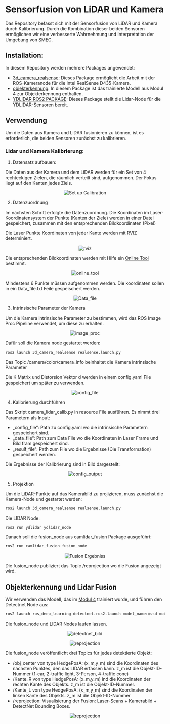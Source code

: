 # Sensorfusion von LiDAR und Kamera

Das Repository befasst sich mit der Sensorfusion von LiDAR und Kamera durch Kalibrierung. Durch die Kombination dieser beiden Sensoren ermöglichen wir eine verbesserte Wahrnehmung und Interpretation der Umgebung von SMEC.

## Installation:
In diesem Repository werden mehrere Packages angewendet:
- [3d_camera_realsense][CAM]: Dieses Package ermöglicht die Arbeit mit der ROS-Kameranode für die Intel RealSense D435-Kamera.
- [objekterkennung][OBJ]: In diesem Package ist das trainierte Modell aus Modul 4 zur Objekterkennung enthalten.
- [YDLIDAR ROS2 PACKAGE][LIDAR]: Dieses Package stellt die Lidar-Node für die YDLIDAR-Sensoren bereit.

[CAM]: <https://git.hs-coburg.de/Autonomous_Driving/3d_camera_realsense>
[OBJ]: <https://git.hs-coburg.de/SMEC/objekterkennung>
[LIDAR]: <https://github.com/yangfuyuan/ydlidar_ros2>

## Verwendung
Um die Daten aus Kamera und LiDAR fusionieren zu können, ist es erforderlich, die beiden Sensoren zunächst zu kalibrieren.

### Lidar und Kamera Kalibrierung:
1. Datensatz aufbauen:

Die Daten aus der Kamera und dem LiDAR werden für ein Set von 4 rechteckigen Zielen, die
räumlich verteilt sind, aufgenommen. Der Fokus liegt auf den Kanten jedes Ziels.

<p align="center">
   <img src="pictures/set_calib.png?raw=true)" alt="Set up Calibration" />
</p>

2. Datenzuordnung

Im nächsten Schritt erfolgte die Datenzuordnung. Die Koordinaten im Laser-
Koordinatensystem der Punkte (Kanten der Ziele) werden in einer Datei gespeichert,
zusammen mit den entsprechenden Bildkoordinaten (Pixel)

Die Laser Punkte Koordinaten von jeder Kante werden mit RVIZ determiniert.

<p align="center">
   <img src="pictures/rviz_daten_erfassen.png?raw=true)" alt="rviz"/>
</p>

Die entsprechenden Bildkoordinaten werden mit Hilfe ein [Online Tool][TOOL] bestimmt.

[TOOL]: <https://pixspy.com/>

<p align="center">
   <img src="pictures/online_tool.png?raw=true)" alt="online_tool"/>
</p>

Mindestens 6 Punkte müssen aufgenommen werden.
Die koordinaten sollen in ein Data_file.txt Feile gespeischert werden.

<p align="center">
   <img src="pictures/Data_file.png?raw=true)" alt="Data_file" />
</p>

3. Intrinsische Parameter der Kamera

Um die Kamera intrinsische Parameter zu bestimmen, wird das ROS Image Proc Pipeline verwendet, um diese zu erhalten.

<p align="center">
   <img src="pictures/image_proc.png?raw=true)" alt="image_proc" />
</p>

Dafür soll die Kamera node gestartet werden:

```sh
ros2 launch 3d_camera_realsense realsense.launch.py
```

Das Topic /camera/color/camera_info beinhaltet die Kamera intrinsische Parameter

Die K Matrix und Distorsion Vektor d werden in einem config.yaml File gespeichert um später zu verwenden.

<p align="center">
   <img src="pictures/config_file.png?raw=true)" alt="config_file" />
</p>


4. Kalibrierung durchführen

Das Skript camera_lidar_calib.py in resource File  ausführen. Es nimmt drei Parametern als Input:
- „config_file“: Path zu config.yaml wo die intrinsische Parametern gespeichert sind.
- „data_file“: Path zum Data File wo die Koordinaten in Laser Frame und Bild fram
gespeichert sind.
- „result_file“: Path zum File wo die Ergebnisse (Die Transformation) gespeichert
werden.

Die Ergebnisse der Kalibrierung sind in Bild dargestellt:

<p align="center">
   <img src="pictures/config_output.png?raw=true)" alt="config_output"/>
</p>


5. Projektion

Um die LiDAR-Punkte auf das Kamerabild zu projizieren, muss zunächst die Kamera-Node und gestartet werden:

```sh
ros2 launch 3d_camera_realsense realsense.launch.py
```
Die LIDAR Node:
```sh
ros2 run ydlidar ydlidar_node
```
Danach soll die fusion_node aus camlidar_fusion Package ausgeführt:
```sh
ros2 run camlidar_fusion fusion_node
```
<p align="center">
   <img src="pictures/fusion.png?raw=true)" alt="Fusion Ergebniss" />
</p>

Die fusion_node publiziert das Topic /reprojection wo die Fusion angezeigt wird.

## Objekterkennung und Lidar Fusion

Wir verwenden das Modell, das im [Modul 4][MD] trainiert wurde, und führen den Detectnet Node aus:

[MD]: <https://git.hs-coburg.de/SMEC/objekterkennung>
```sh
ros2 launch ros_deep_learning detectnet.ros2.launch model_name:=ssd-mobilenet model_path:=/home/af/sd/smec/objekterkennung/model/3_durchgang/onnx/ssd-mobilenet.onnx input_blob:=input_0 output_cvg:=scores output_bbox:=boxes class_labels_path:=/home/af/sd/smec/objekterkennung/model/3_durchgang/labels.txt threshold:=0.5
```
Die fusion_node und LIDAR Nodes laufen lassen.

<p align="center">
   <img src="pictures/detect_net.png?raw=true)" alt="detectnet_bild" />
</p>

<p align="center">
   <img src="pictures/fusion_2.png?raw=true)" alt="reprojection" />
</p>

Die fusion_node veröffentlicht drei Topics für jedes detektierte Objekt:
- /obj_center von type HedgePosA: (x_m,y_m) sind die Koordinaten des nächsten Punktes, den das LIDAR erfassen kann. z_m ist die Objekt-ID-Nummer  (1-car, 2-traffic light, 3-Person, 4-traffic cone)
- /Kante_R von type HedgePosA: (x_m,y_m) ind die Koordinaten der rechten Kante des Objekts. z_m ist die Objekt-ID-Nummer.
- /Kante_L von type HedgePosA: (x_m,y_m) sind die Koordinaten der linken Kante des Objekts. z_m ist die Objekt-ID-Nummer
- /reprojection: Visualisierung der Fusion: Laser-Scans + Kamerabild + DetectNet Bounding Boxes.

<p align="center">
   <img src="pictures/output_fusion_node_termilal.png?raw=true)" alt="reprojection" />
</p>